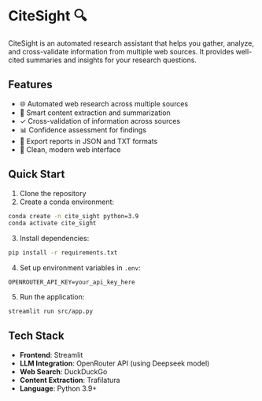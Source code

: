 # CiteSight 🔍

CiteSight is an automated research assistant that helps you gather, analyze, and cross-validate information from multiple web sources. It provides well-cited summaries and insights for your research questions.

## Features

- 🌐 Automated web research across multiple sources
- 📝 Smart content extraction and summarization
- ✓ Cross-validation of information across sources
- 📊 Confidence assessment for findings
- 💾 Export reports in JSON and TXT formats
- 🎨 Clean, modern web interface

## Quick Start

1. Clone the repository
2. Create a conda environment:
```bash
conda create -n cite_sight python=3.9
conda activate cite_sight
```

3. Install dependencies:
```bash
pip install -r requirements.txt
```

4. Set up environment variables in `.env`:
```
OPENROUTER_API_KEY=your_api_key_here
```

5. Run the application:
```bash
streamlit run src/app.py
```

## Tech Stack

- **Frontend**: Streamlit
- **LLM Integration**: OpenRouter API (using Deepseek model)
- **Web Search**: DuckDuckGo
- **Content Extraction**: Trafilatura
- **Language**: Python 3.9+

